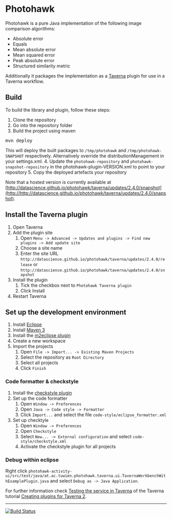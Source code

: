 # Photohawk
Photohawk is a pure Java implementation of the following image comparison algorithms:

* Absolute error
* Equals
* Mean absolute error
* Mean squared error
* Peak absolute error
* Structured similarity metric


Additionally it packages the implementation as a [Taverna](http://www.taverna.org.uk/) plugin for use in a Taverna workflow.

## Build
To build the library and plugin, follow these steps:

1. Clone the repository
2. Go into the repository folder
3. Build the project using maven
<pre>mvn deploy</pre>
This will deploy the built packages to `/tmp/photohawk` and `/tmp/photohawk-SNAPSHOT` respectively.
Alternatively override the distributionManagement in your settings.xml.
4. Update the `photohawk-repository` and `photohawk-snapshot-repository` in the photohawk-plugin-VERSION.xml to point to your repository
5. Copy the deployed artefacts your repository

Note that a hosted version is currently available at [http://datascience.github.io/photohawk/taverna/updates/2.4.0/snapshot](http://http://datascience.github.io/photohawk/taverna/updates/2.4.0/snapshot).

## Install the Taverna plugin
1. Open Taverna
2. Add the plugin site
    1. Open `Menu -> Advanced -> Updates and plugins -> Find new plugins -> Add update site`
    2. Choose a site name
    3. Enter the site URL `http://datascience.github.io/photohawk/taverna/updates/2.4.0/release` or `http://datascience.github.io/photohawk/taverna/updates/2.4.0/snapshot`
3. Install the plugin
    1. Tick the checkbox next to `Photohawk Taverna plugin`
    2. Click Install
4. Restart Taverna

## Set up the development environment
1. Install [Eclipse](http://www.eclipse.org/)
2. Install [Maven 3](https://maven.apache.org/)
3. Install the [m2eclipse plugin](http://marketplace.eclipse.org/content/maven-integration-eclipse)
4. Create a new workspace
5. Import the projects
    1. Open `File -> Import... -> Existing Maven Projects`
    2. Select the repository as `Root Directory`
    3. Select all projects
    4. Click `Finish`

### Code formatter & checkstyle
1. Install the [checkstyle plugin](http://marketplace.eclipse.org/node/150)
2. Set up the code formatter
    1. Open `Window -> Preferences`
    2. Open `Java -> Code style -> Formatter`
    3. Click `Import...` and select the file `code-style/eclipse_formatter.xml`
3. Set up checktyle
    1. Open `Window -> Preferences`
    2. Open `Checkstyle`
    3. Select `New... -> External configuration` and select `code-style/checkstyle.xml`
    4. Activate the checkstyle plugin for all projects

### Debug within eclipse
Right click `photohawk-activity-ui/src/test/java/at.ac.tuwien.photohawk.taverna.ui.TavernaWorkbenchWithExamplePlugin.java` and select `Debug as -> Java Application`.

For further information check [Testing the service in Taverna](http://dev.mygrid.org.uk/wiki/display/developer/2.+Testing+the+service+in+Taverna) of the Taverna tutorial [Creating plugins for Taverna 2](http://dev.mygrid.org.uk/wiki/display/developer/Creating+plugins+for+Taverna+2).


*****

[![Build Status](https://travis-ci.org/datascience/photohawk.png)](https://travis-ci.org/datascience/photohawk)